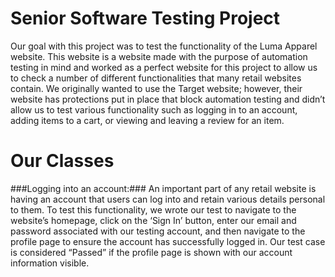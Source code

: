 # Senior Software Testing Project
Our goal with this project was to test the functionality of the Luma Apparel website. This website is a website made with the purpose of automation testing in mind and worked as a perfect website for this project to allow us to check a number of different functionalities that many retail websites contain.
We originally wanted to use the Target website; however, their website has protections put in place that block automation testing and didn’t allow us to test various functionality such as logging in to an account, adding items to a cart, or viewing and leaving a review for an item.

# Our Classes
###Logging into an account:###
An important part of any retail website is having an account that users can log into and retain various details personal to them. To test this functionality, we wrote our test to navigate to the website’s homepage, click on the ‘Sign In’ button, enter our email and password associated with our testing account, and then navigate to the profile page to ensure the account has successfully logged in. Our test case is considered “Passed” if the profile page is shown with our account information visible.
